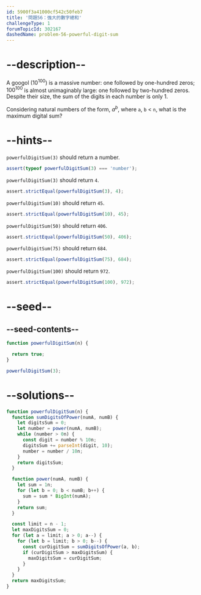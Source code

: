 ```yaml
---
id: 5900f3a41000cf542c50feb7
title: '問題56：強大的數字總和'
challengeType: 1
forumTopicId: 302167
dashedName: problem-56-powerful-digit-sum
---
```


# --description--

A googol ($10^{100}$) is a massive number: one followed by one-hundred zeros; $100^{100}$ is almost unimaginably large: one followed by two-hundred zeros. Despite their size, the sum of the digits in each number is only 1.

Considering natural numbers of the form, $a^b$, where `a`, `b` &lt; `n`, what is the maximum digital sum?

# --hints--

`powerfulDigitSum(3)` should return a number.

```js
assert(typeof powerfulDigitSum(3) === 'number');
```

`powerfulDigitSum(3)` should return `4`.

```js
assert.strictEqual(powerfulDigitSum(3), 4);
```

`powerfulDigitSum(10)` should return `45`.

```js
assert.strictEqual(powerfulDigitSum(10), 45);
```

`powerfulDigitSum(50)` should return `406`.

```js
assert.strictEqual(powerfulDigitSum(50), 406);
```

`powerfulDigitSum(75)` should return `684`.

```js
assert.strictEqual(powerfulDigitSum(75), 684);
```

`powerfulDigitSum(100)` should return `972`.

```js
assert.strictEqual(powerfulDigitSum(100), 972);
```

# --seed--

## --seed-contents--

```js
function powerfulDigitSum(n) {

  return true;
}

powerfulDigitSum(3);
```

# --solutions--

```js
function powerfulDigitSum(n) {
  function sumDigitsOfPower(numA, numB) {
    let digitsSum = 0;
    let number = power(numA, numB);
    while (number > 0n) {
      const digit = number % 10n;
      digitsSum += parseInt(digit, 10);
      number = number / 10n;
    }
    return digitsSum;
  }

  function power(numA, numB) {
    let sum = 1n;
    for (let b = 0; b < numB; b++) {
      sum = sum * BigInt(numA);
    }
    return sum;
  }

  const limit = n - 1;
  let maxDigitsSum = 0;
  for (let a = limit; a > 0; a--) {
    for (let b = limit; b > 0; b--) {
      const curDigitSum = sumDigitsOfPower(a, b);
      if (curDigitSum > maxDigitsSum) {
        maxDigitsSum = curDigitSum;
      }
    }
  }
  return maxDigitsSum;
}
```

